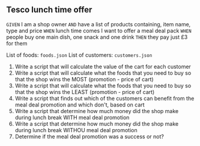 ## Tesco lunch time offer

`GIVEN` I am a shop owner
`AND` have a list of products containing, item name, type and price
`WHEN` lunch time comes I want to offer a meal deal pack
`WHEN` people buy one main dish, one snack and one drink
`THEN` they pay just £3 for them

List of foods: `foods.json`
List of customers: `customers.json`

1. Write a script that will calculate the value of the cart for each customer
2. Write a script that will calculate what the foods that you need to buy so that the shop wins the MOST (promotion - price of cart)
3. Write a script that will calculate what the foods that you need to buy so that the shop wins the LEAST (promotion - price of cart)
4. Write a script that finds out which of the customers can benefit from the meal deal promotion and which don't, based on cart
5. Write a script that determine how much money did the shop make during lunch break WITH meal deal promotion
6. Write a script that determine how much money did the shop make during lunch break WITHOU meal deal promotion
7. Determine if the meal deal promotion was a success or not?